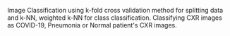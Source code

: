Image Classification using k-fold cross validation method for splitting data and k-NN, weighted k-NN for class classification. Classifying CXR images as COVID-19, Pneumonia or Normal patient's CXR images.

